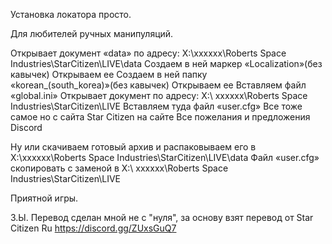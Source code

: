Установка локатора просто.

Для любителей ручных манипуляций.

Открывает документ «data» по адресу: Х:\хххххх\Roberts Space Industries\StarCitizen\LIVE\data
Создаем в ней маркер «Localization»(без кавычек)
Открываем ее
Создаем в ней папку «korean_(south_korea)»(без кавычек)
Открываем ее
Вставляем файл «global.ini»
Открывает документ по адресу: Х:\ хххххх\Roberts Space Industries\StarCitizen\LIVE
Вставляем туда файл «user.cfg» Все тоже самое но с сайта Star Citizen на сайте
Все пожелания и предложения Discord

Ну или скачиваем готовый архив и распаковываем его в Х:\хххххх\Roberts Space Industries\StarCitizen\LIVE\data
Файл «user.cfg» скопировать с заменой в Х:\ хххххх\Roberts Space Industries\StarCitizen\LIVE

Приятной игры.

З.Ы. Перевод сделан мной не с "нуля", за основу взят перевод от Star Citizen Ru https://discord.gg/ZUxsGuQ7
